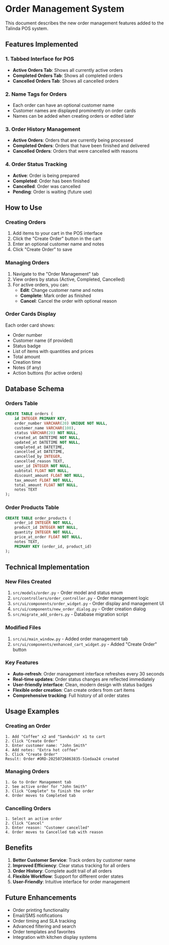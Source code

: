 # Order Management System

This document describes the new order management features added to the Talinda POS system.

## Features Implemented

### 1. Tabbed Interface for POS
- **Active Orders Tab**: Shows all currently active orders
- **Completed Orders Tab**: Shows all completed orders
- **Cancelled Orders Tab**: Shows all cancelled orders

### 2. Name Tags for Orders
- Each order can have an optional customer name
- Customer names are displayed prominently on order cards
- Names can be added when creating orders or edited later

### 3. Order History Management
- **Active Orders**: Orders that are currently being processed
- **Completed Orders**: Orders that have been finished and delivered
- **Cancelled Orders**: Orders that were cancelled with reasons

### 4. Order Status Tracking
- **Active**: Order is being prepared
- **Completed**: Order has been finished
- **Cancelled**: Order was cancelled
- **Pending**: Order is waiting (future use)

## How to Use

### Creating Orders
1. Add items to your cart in the POS interface
2. Click the "Create Order" button in the cart
3. Enter an optional customer name and notes
4. Click "Create Order" to save

### Managing Orders
1. Navigate to the "Order Management" tab
2. View orders by status (Active, Completed, Cancelled)
3. For active orders, you can:
   - **Edit**: Change customer name and notes
   - **Complete**: Mark order as finished
   - **Cancel**: Cancel the order with optional reason

### Order Cards Display
Each order card shows:
- Order number
- Customer name (if provided)
- Status badge
- List of items with quantities and prices
- Total amount
- Creation time
- Notes (if any)
- Action buttons (for active orders)

## Database Schema

### Orders Table
```sql
CREATE TABLE orders (
    id INTEGER PRIMARY KEY,
    order_number VARCHAR(20) UNIQUE NOT NULL,
    customer_name VARCHAR(100),
    status VARCHAR(20) NOT NULL,
    created_at DATETIME NOT NULL,
    updated_at DATETIME NOT NULL,
    completed_at DATETIME,
    cancelled_at DATETIME,
    cancelled_by INTEGER,
    cancelled_reason TEXT,
    user_id INTEGER NOT NULL,
    subtotal FLOAT NOT NULL,
    discount_amount FLOAT NOT NULL,
    tax_amount FLOAT NOT NULL,
    total_amount FLOAT NOT NULL,
    notes TEXT
);
```

### Order Products Table
```sql
CREATE TABLE order_products (
    order_id INTEGER NOT NULL,
    product_id INTEGER NOT NULL,
    quantity INTEGER NOT NULL,
    price_at_order FLOAT NOT NULL,
    notes TEXT,
    PRIMARY KEY (order_id, product_id)
);
```

## Technical Implementation

### New Files Created
1. `src/models/order.py` - Order model and status enum
2. `src/controllers/order_controller.py` - Order management logic
3. `src/ui/components/order_widget.py` - Order display and management UI
4. `src/ui/components/new_order_dialog.py` - Order creation dialog
5. `src/migrate_add_orders.py` - Database migration script

### Modified Files
1. `src/ui/main_window.py` - Added order management tab
2. `src/ui/components/enhanced_cart_widget.py` - Added "Create Order" button

### Key Features
- **Auto-refresh**: Order management interface refreshes every 30 seconds
- **Real-time updates**: Order status changes are reflected immediately
- **User-friendly interface**: Clean, modern design with status badges
- **Flexible order creation**: Can create orders from cart items
- **Comprehensive tracking**: Full history of all order states

## Usage Examples

### Creating an Order
```
1. Add "Coffee" x2 and "Sandwich" x1 to cart
2. Click "Create Order"
3. Enter customer name: "John Smith"
4. Add notes: "Extra hot coffee"
5. Click "Create Order"
Result: Order #ORD-20250726063835-51edaa24 created
```

### Managing Orders
```
1. Go to Order Management tab
2. See active order for "John Smith"
3. Click "Complete" to finish the order
4. Order moves to Completed tab
```

### Cancelling Orders
```
1. Select an active order
2. Click "Cancel"
3. Enter reason: "Customer cancelled"
4. Order moves to Cancelled tab with reason
```

## Benefits

1. **Better Customer Service**: Track orders by customer name
2. **Improved Efficiency**: Clear status tracking for all orders
3. **Order History**: Complete audit trail of all orders
4. **Flexible Workflow**: Support for different order states
5. **User-Friendly**: Intuitive interface for order management

## Future Enhancements

- Order printing functionality
- Email/SMS notifications
- Order timing and SLA tracking
- Advanced filtering and search
- Order templates and favorites
- Integration with kitchen display systems 